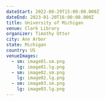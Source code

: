 ```yaml
---
dateStart: 2022-08-29T15:00:00.000Z
dateEnd: 2023-01-20T16:00:00.000Z
title: University of Michigan
venue: Clark Library
organizer: Timothy Utter
city: Ann Arbor
state: Michigan
country: US
venueImages:
  - sm: image01.sm.png
    lg: image01.lg.png
  - sm: image02.sm.png
    lg: image02.lg.png
  - sm: image03.sm.png
    lg: image03.lg.png
---
```

